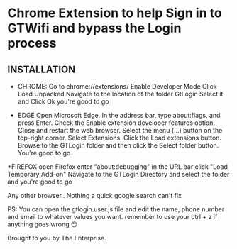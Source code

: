 # Chrome Extension to help Sign in to GTWifi and bypass the Login process

## INSTALLATION

* CHROME:
    Go to chrome://extensions/
    Enable Developer Mode
    Click Load Unpacked
    Navigate to the location of the folder GtLogin
    Select it and Click Ok you're good to go

* EDGE
    Open Microsoft Edge.
    In the address bar, type about:flags, and press Enter.
    Check the Enable extension developer features option.
    Close and restart the web browser.
    Select the menu (...) button on the top-right corner.
    Select Extensions.
    Click the Load extensions button.
    Browse to the GTLogin folder and then click the Select folder button.
    You're good to go

*FIREFOX
    open Firefox
    enter "about:debugging" in the URL bar
    click "Load Temporary Add-on"
    Navigate to the GTLogin Directory and select the folder and you're good to go

Any other browser.. Nothing a quick google search can't fix

PS: You can open the gtlogin.user.js file and edit the name, phone number and email to whatever values you want.
remember to use your ctrl + z if anything goes wrong 😏

Brought to you by The Enterprise.